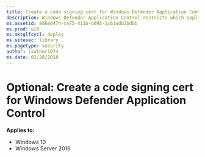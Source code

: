 ```yaml
---
title: Create a code signing cert for Windows Defender Application Control  (Windows 10)
description: Windows Defender Application Control restricts which applications users are allowed to run and the code that runs in the system core.
ms.assetid: 8d6e0474-c475-411b-b095-1c61adb2bdbb
ms.prod: w10
ms.mktglfcycl: deploy
ms.sitesec: library
ms.pagetype: security
author: jsuther1974
ms.date: 02/28/2018
---
```


# Optional: Create a code signing cert for Windows Defender Application Control  

**Applies to:**

-   Windows 10
-   Windows Server 2016
